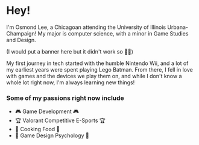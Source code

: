 # Hey!

I'm Osmond Lee, a Chicagoan attending the University of Illinois Urbana-Champaign! My major is computer science, with a minor in Game Studies and Design. 

(I would put a banner here but it didn't work so 🤷‍♂️)

My first journey in tech started with the humble Nintendo Wii, and a lot of my earliest years were spent playing Lego Batman. From there, I fell in love with games and the devices we play them on, and while I don't know a whole lot right now, I'm always learning new things! 

### Some of my passions right now include

- 🎮 Game Development 🎮
- 🏆 Valorant Competitive E-Sports 🏆
- 🥢 Cooking Food 🥢
- 💭 Game Design Psychology 💭
